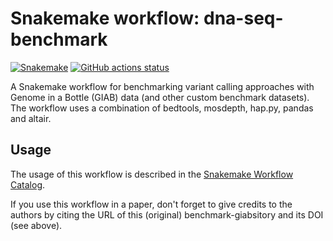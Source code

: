 # Snakemake workflow: dna-seq-benchmark

[![Snakemake](https://img.shields.io/badge/snakemake-≥6.3.0-brightgreen.svg)](https://snakemake.github.io)
[![GitHub actions status](https://github.com/snakemake-workflows/dna-seq-benchmark/workflows/Tests/badge.svg?branch=main)](https://github.com/snakemake-workflows/dna-seq-benchmark/actions?query=branch%3Amain+workflow%3ATests)


A Snakemake workflow for benchmarking variant calling approaches with Genome in a Bottle (GIAB) data (and other custom benchmark datasets). The workflow uses a combination of bedtools, mosdepth, hap.py, pandas and altair.


## Usage

The usage of this workflow is described in the [Snakemake Workflow Catalog](https://snakemake.github.io/snakemake-workflow-catalog/?usage=snakemake-workflows%2Fbenchmark-giab).

If you use this workflow in a paper, don't forget to give credits to the authors by citing the URL of this (original) benchmark-giabsitory and its DOI (see above).
